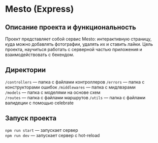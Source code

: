 # Mesto (Express)
## Описание проекта и функциональность
Проект представляет собой сервис Mesto: интерактивную страницу, куда можно добавлять фотографии, удалять их и ставить лайки.
Цель проекта, научиться работать с серверной частью приложения и взаимодействовать с бекендом.

## Директории

`/controllers` — папка с файлами контроллеров 
`/errors` — папка с конструкторами ошибок 
`/middlewares` — папка с мидлвэрами  
`/models` — папка с моделями на основе схем  
`/routes` — папка с файлами маршрутов 
`/utils` — папка с файлами валидеции с помощью celebrate  
  
## Запуск проекта

`npm run start` — запускает сервер   
`npm run dev` — запускает сервер с hot-reload
